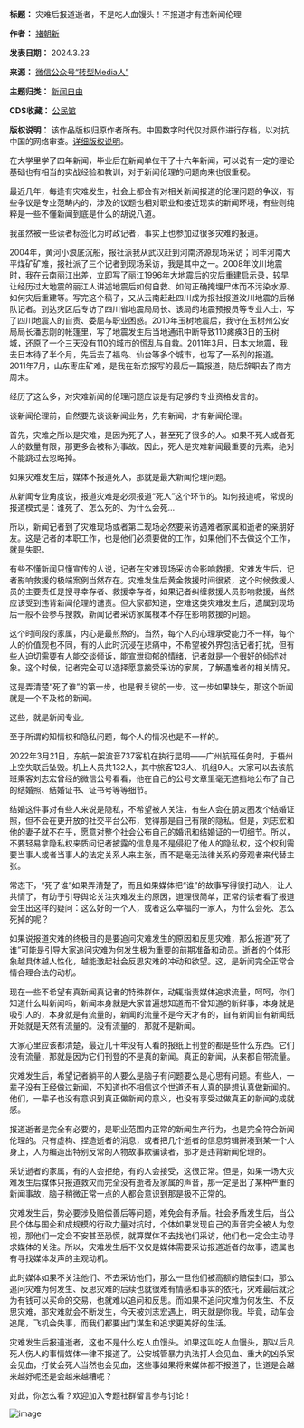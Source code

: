 

**标题：** 灾难后报道逝者，不是吃人血馒头！不报道才有违新闻伦理  

**作者：** [褚朝新](https://chinadigitaltimes.net/space/褚朝新)  

**发表日期：** 2024.3.23  

**来源：** [微信公众号“转型Media人”](https://web.archive.org/web/20240324052151/https://mp.weixin.qq.com/s/O4gQQrbgk9nAKeefGKIlZw)  

**主题归类：** [新闻自由](https://chinadigitaltimes.net/space/新闻自由)  

**CDS收藏：** [公民馆](https://chinadigitaltimes.net/space/%E5%85%AC%E6%B0%91%E9%A6%86)  

**版权说明：** 该作品版权归原作者所有。中国数字时代仅对原作进行存档，以对抗中国的网络审查。[详细版权说明](https://chinadigitaltimes.net/chinese/copyright)。


在大学里学了四年新闻，毕业后在新闻单位干了十六年新闻，可以说有一定的理论基础也有相当的实战经验和教训，对于新闻伦理的问题向来也很重视。


最近几年，每逢有灾难发生，社会上都会有对相关新闻报道的伦理问题的争议，有些争议是专业范畴内的，涉及的议题也相对职业和接近现实的新闻环境，有些则纯粹是一些不懂新闻到底是什么的胡说八道。


我虽然被一些读者标签化为时政记者，事实上也参加过很多灾难的报道。


2004年，黄河小浪底沉船，报社派我从武汉赶到河南济源现场采访；同年河南大平煤矿矿难，报社派了三个记者到现场采访，我是其中之一。2008年汶川地震时，我在云南丽江出差，立即写了丽江1996年大地震后的灾后重建启示录，较早让经历过大地震的丽江人讲述地震后如何自救、如何正确掩埋尸体而不污染水源、如何灾后重建等。写完这个稿子，又从云南赶赴四川成为报社报道汶川地震的后梯队记者。到达灾区后专访了四川省地震局局长、该局的地震预报员等专业人士，写了四川地震人的自责、委屈与职业困惑。2010年玉树地震后，我守在玉树州公安局局长潘志刚的帐篷里，写了地震发生后当地通讯中断导致110瘫痪3日的玉树城，还原了一个三天没有110的城市的慌乱与自救。2011年3月，日本大地震，我去日本待了半个月，先后去了福岛、仙台等多个城市，也写了一系列的报道。2011年7月，山东枣庄矿难，是我在新京报写的最后一篇报道，随后辞职去了南方周末。


经历了这么多，对灾难新闻的伦理问题应该是有足够的专业资格发言的。


谈新闻伦理前，自然要先谈谈新闻业务，先有新闻，才有新闻伦理。


首先，灾难之所以是灾难，是因为死了人，甚至死了很多的人。如果不死人或者死人的数量有限，那更多会被称为事故。因此，死人是灾难新闻最重要的元素，绝对不能跳过去忽略掉。


如果灾难发生后，媒体不报道死人，那就是最大新闻伦理问题。


从新闻专业角度说，报道灾难是必须报道“死人”这个环节的。如何报道呢，常规的报道模式是：谁死了、怎么死的、为什么会死…


所以，新闻记者到了灾难现场或者第二现场必然要采访遇难者家属和逝者的亲朋好友。这是记者的本职工作，也是他们必须要做的工作，如果他们不去做这个工作，就是失职。


有些不懂新闻只懂宣传的人说，记者在灾难现场采访会影响救援。灾难发生后，记者影响救援的极端案例当然存在。灾难发生后黄金救援时间很紧，这个时候救援人员的主要责任是搜寻幸存者、救援幸存者，如果记者纠缠救援人员影响救援，当然应该受到违背新闻伦理的谴责。但大家都知道，空难这类灾难发生后，遗属到现场后一般不会参与搜救，新闻记者采访家属根本不存在影响救援的问题。


这个时间段的家属，内心是最煎熬的。当然，每个人的心理承受能力不一样，每个人的价值观也不同，有的人此时沉浸在悲痛中，不希望被外界包括记者打扰，但有些人迫切需要有人能交谈倾诉，能宣泄抑郁的情绪，记者就是一个很好的倾述对象。这个时候，记者完全可以选择愿意接受采访的家属，了解遇难者的相关情况。


这是弄清楚“死了谁”的第一步，也是很关键的一步。这一步如果缺失，那这个新闻就是一个不及格的新闻。


这些，就是新闻专业。


至于所谓的知情权和隐私问题，每个人的情况也是不一样的。


2022年3月21日，东航一架波音737客机在执行昆明——广州航班任务时，于梧州上空失联后坠毁。机上人员共132人，其中旅客123人、机组9人。大家可以去该航班乘客刘志宏曾经的微信公号看看，他在自己的公号文章里毫无遮挡地公布了自己的结婚照、结婚证书、证书号等等细节。


结婚这件事对有些人来说是隐私，不希望被人关注，有些人会在朋友圈发个结婚证照，但不会在更开放的社交平台公布，觉得那是自己有限的隐私。但是，刘志宏和他的妻子就不在乎，愿意对整个社会公布自己的婚讯和结婚证的一切细节。所以，不要轻易拿隐私权来质问记者披露的信息是不是侵犯了他人的隐私权，这个权利需要当事人或者当事人的法定关系人来主张，而不是毫无法律关系的旁观者来代替主张。


常态下，“死了谁”如果弄清楚了，而且如果媒体把“谁”的故事写得很打动人，让人共情了，有助于引导舆论关注灾难发生的原因，道理很简单，正常的读者看了报道会生出这样的疑问：这么好的一个人，或者这么幸福的一家人，为什么会死、怎么死掉的呢？


如果说报道灾难的终极目的是要追问灾难发生的原因和反思灾难，那么报道“死了谁”可能是引导大家追问灾难为何发生极为重要的前期准备和动员。逝者的个体形象越具体越人性化，越能激起社会反思灾难的冲动和欲望。这，是新闻完全正常合情合理合法的动机。


现在一些不希望有真新闻真记者的特殊群体，动辄指责媒体追求流量，呵呵，你们知道什么叫新闻吗，新闻本身就是大家普遍想知道而不曾知道的新鲜事，本身就是吸引人的，本身就是有流量的，新闻的流量不是今天才有的，自有新闻自有新闻纸开始就是天然有流量的。没有流量的，那就不是新闻。


大家心里应该都清楚，最近几十年没有人看的报纸上刊登的都是些什么东西。它们没有流量，那就是因为它们刊登的不是真的新闻。真正的新闻，从来都自带流量。


灾难发生后，希望记者躺平的人要么是脑子有问题要么是心思有问题。有些人，一辈子没有正经做过新闻，不知道也不相信这个世道还有人真的是想认真做新闻的。他们，一辈子也没有意识到真正做新闻的意义，也没有享受过做真正的新闻的成就感。


报道逝者是完全有必要的，是职业范围内正常的新闻生产行为，也是完全符合新闻伦理的。只有虚构、捏造逝者的消息，或者把几个逝者的信息剪辑拼凑到某一个人身上，人为编造出特别反常的人物故事欺骗读者，那才是违背新闻伦理的。


采访逝者的家属，有的人会拒绝，有的人会接受，这很正常。但是，如果一场大灾难发生后媒体只报道救灾而完全没有逝者及家属的声音，那一定是出了某种严重的新闻事故，脑子稍微正常一点的人都会意识到那是极不正常的。


灾难发生后，势必要涉及赔偿善后等问题，难免会有矛盾。社会矛盾发生后，当公民个体与国企和成规模的行政力量对抗时，个体如果发现自己的声音完全被人为忽视，那他们一定会不安甚至恐慌，就算媒体不去找他们采访，他们也一定会主动寻求媒体的关注。所以，灾难发生后不仅仅是媒体需要采访报道逝者的故事，遗属也有寻找媒体发声的主观动机。


此时媒体如果不关注他们、不去采访他们，那么一旦他们被高额的赔偿封口，那么追问灾难为何发生、反思灾难的后续也就很难有情感和事实的依托，灾难最后就沦为有钱可以买命的交易，也就难以追问和反思。而如果不追问灾难为何发生、不反思灾难，那灾难就会不断发生，今天被刘志宏遇上，明天就是你我。毕竟，动车会追尾，飞机会失事，而我们都要出门谋生和追求更美好的生活。


灾难发生后报道逝者，这也不是什么吃人血馒头。如果这叫吃人血馒头，那以后凡死人伤人的事情媒体一律不报道了。公安城管暴力执法打人会见血、重大的凶杀案会见血，打仗会死人当然也会见血，这些事如果将来媒体都不报道了，世道是会越来越好呢还是会越来越糟呢？


对此，你怎么看？欢迎加入专题社群留言参与讨论！


![image](https://chinadigitaltimes.net/chinese/files/2024/03/post-706179-65ffb8acc0b7a.)

